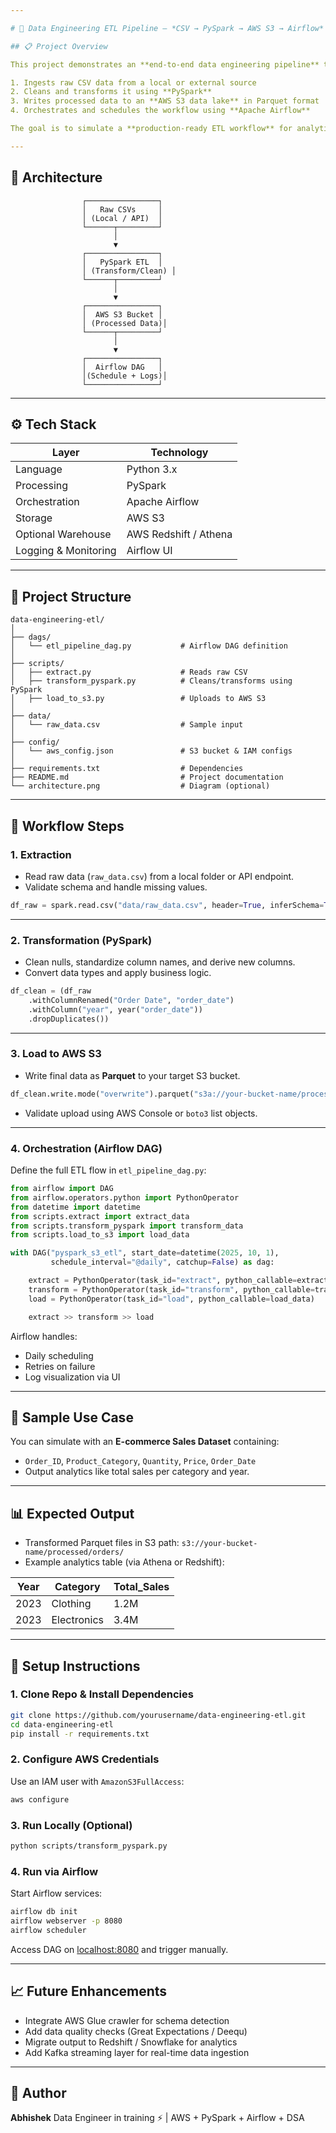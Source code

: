 ```yaml
---

# 🧠 Data Engineering ETL Pipeline — *CSV → PySpark → AWS S3 → Airflow*

## 📋 Project Overview

This project demonstrates an **end-to-end data engineering pipeline** that

1. Ingests raw CSV data from a local or external source
2. Cleans and transforms it using **PySpark**
3. Writes processed data to an **AWS S3 data lake** in Parquet format
4. Orchestrates and schedules the workflow using **Apache Airflow**

The goal is to simulate a **production-ready ETL workflow** for analytics and reporting use-cases.

---
```


## 🧱 Architecture

```
                ┌────────────────┐
                │   Raw CSVs     │
                │ (Local / API)  │
                └──────┬─────────┘
                       │
                       ▼
                ┌────────────────┐
                │   PySpark ETL  │
                │ (Transform/Clean) │
                └──────┬─────────┘
                       │
                       ▼
                ┌────────────────┐
                │  AWS S3 Bucket │
                │ (Processed Data)│
                └──────┬─────────┘
                       │
                       ▼
                ┌────────────────┐
                │  Airflow DAG   │
                │(Schedule + Logs)│
                └────────────────┘
```

---

## ⚙️ Tech Stack

| Layer                | Technology            |
| -------------------- | --------------------- |
| Language             | Python 3.x            |
| Processing           | PySpark               |
| Orchestration        | Apache Airflow        |
| Storage              | AWS S3                |
| Optional Warehouse   | AWS Redshift / Athena |
| Logging & Monitoring | Airflow UI            |

---

## 📂 Project Structure

```
data-engineering-etl/
│
├── dags/
│   └── etl_pipeline_dag.py           # Airflow DAG definition
│
├── scripts/
│   ├── extract.py                    # Reads raw CSV
│   ├── transform_pyspark.py          # Cleans/transforms using PySpark
│   ├── load_to_s3.py                 # Uploads to AWS S3
│
├── data/
│   └── raw_data.csv                  # Sample input
│
├── config/
│   └── aws_config.json               # S3 bucket & IAM configs
│
├── requirements.txt                  # Dependencies
├── README.md                         # Project documentation
└── architecture.png                  # Diagram (optional)
```

---

## 🚀 Workflow Steps

### **1. Extraction**

* Read raw data (`raw_data.csv`) from a local folder or API endpoint.
* Validate schema and handle missing values.

```python
df_raw = spark.read.csv("data/raw_data.csv", header=True, inferSchema=True)
```

---

### **2. Transformation (PySpark)**

* Clean nulls, standardize column names, and derive new columns.
* Convert data types and apply business logic.

```python
df_clean = (df_raw
    .withColumnRenamed("Order Date", "order_date")
    .withColumn("year", year("order_date"))
    .dropDuplicates())
```

---

### **3. Load to AWS S3**

* Write final data as **Parquet** to your target S3 bucket.

```python
df_clean.write.mode("overwrite").parquet("s3a://your-bucket-name/processed/orders/")
```

* Validate upload using AWS Console or `boto3` list objects.

---

### **4. Orchestration (Airflow DAG)**

Define the full ETL flow in `etl_pipeline_dag.py`:

```python
from airflow import DAG
from airflow.operators.python import PythonOperator
from datetime import datetime
from scripts.extract import extract_data
from scripts.transform_pyspark import transform_data
from scripts.load_to_s3 import load_data

with DAG("pyspark_s3_etl", start_date=datetime(2025, 10, 1),
         schedule_interval="@daily", catchup=False) as dag:

    extract = PythonOperator(task_id="extract", python_callable=extract_data)
    transform = PythonOperator(task_id="transform", python_callable=transform_data)
    load = PythonOperator(task_id="load", python_callable=load_data)

    extract >> transform >> load
```

Airflow handles:

* Daily scheduling
* Retries on failure
* Log visualization via UI

---

## 🧪 Sample Use Case

You can simulate with an **E-commerce Sales Dataset** containing:

* `Order_ID`, `Product_Category`, `Quantity`, `Price`, `Order_Date`
* Output analytics like total sales per category and year.

---

## 📊 Expected Output

* Transformed Parquet files in S3 path:
  `s3://your-bucket-name/processed/orders/`
* Example analytics table (via Athena or Redshift):

| Year | Category    | Total_Sales |
| ---- | ----------- | ----------- |
| 2023 | Clothing    | 1.2M        |
| 2023 | Electronics | 3.4M        |

---

## 🧰 Setup Instructions

### 1. Clone Repo & Install Dependencies

```bash
git clone https://github.com/yourusername/data-engineering-etl.git
cd data-engineering-etl
pip install -r requirements.txt
```

### 2. Configure AWS Credentials

Use an IAM user with `AmazonS3FullAccess`:

```bash
aws configure
```

### 3. Run Locally (Optional)

```bash
python scripts/transform_pyspark.py
```

### 4. Run via Airflow

Start Airflow services:

```bash
airflow db init
airflow webserver -p 8080
airflow scheduler
```

Access DAG on [localhost:8080](http://localhost:8080) and trigger manually.

---

## 📈 Future Enhancements

* Integrate AWS Glue crawler for schema detection
* Add data quality checks (Great Expectations / Deequ)
* Migrate output to Redshift / Snowflake for analytics
* Add Kafka streaming layer for real-time data ingestion

---

## 🧾 Author

**Abhishek**
Data Engineer in training ⚡ | AWS + PySpark + Airflow + DSA

